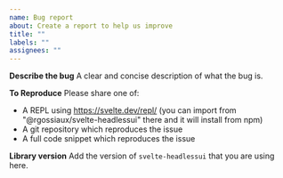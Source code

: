 ```yaml
---
name: Bug report
about: Create a report to help us improve
title: ""
labels: ""
assignees: ""
---
```


**Describe the bug**
A clear and concise description of what the bug is.

**To Reproduce**
Please share one of:

- A REPL using https://svelte.dev/repl/ (you can import from "@rgossiaux/svelte-headlessui" there and it will install from npm)
- A git repository which reproduces the issue
- A full code snippet which reproduces the issue

**Library version**
Add the version of `svelte-headlessui` that you are using here.
